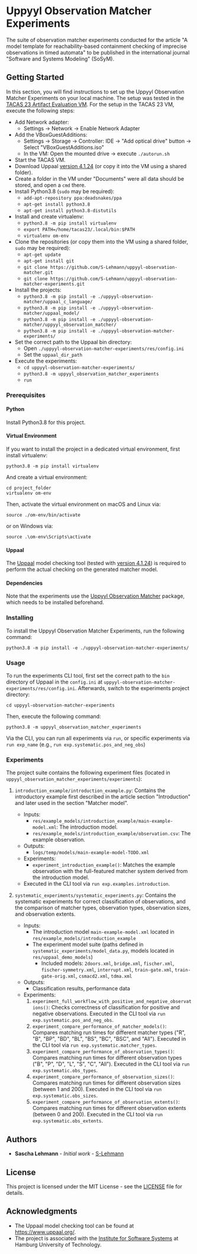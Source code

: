 # Uppyyl Observation Matcher Experiments

The suite of observation matcher experiments conducted for the article "A model template for reachability-based containment checking of imprecise observations in timed automata" to be published in the international journal "Software and Systems Modeling" (SoSyM).

## Getting Started

In this section, you will find instructions to set up the Uppyyl Observation Matcher Experiments on your local machine.
The setup was tested in the [TACAS 23 Artifact Evaluation VM](https://zenodo.org/records/7113223).
For the setup in the TACAS 23 VM, execute the following steps:
- Add Network adapter: 
  - Settings -> Network -> Enable Network Adapter
- Add the VBoxGuestAdditions:
  - Settings -> Storage -> Controller: IDE -> "Add optical drive" button -> Select "VBoxGuestAdditions.iso"
  - In the VM: Open the mounted drive -> execute `./autorun.sh`
- Start the TACAS VM.
- Download Uppaal [version 4.1.24](https://uppaal.org/downloads/other/#uppaal-41) (or copy it into the VM using a shared folder).
- Create a folder in the VM under "Documents" were all data should be stored, and open a `cmd` there.
- Install Python3.8 (`sudo` may be required):
  - `add-apt-repository ppa:deadsnakes/ppa`
  - `apt-get install python3.8`
  - `apt-get install python3.8-distutils`
- Install and create virtualenv:
  - `python3.8 -m pip install virtualenv`
  - `export PATH=/home/tacas23/.local/bin:$PATH`
  - `virtualenv om-env`
- Clone the repositories (or copy them into the VM using a shared folder, `sudo` may be required):
  - `apt-get update`
  - `apt-get install git`
  - `git clone https://github.com/S-Lehmann/uppyyl-observation-matcher.git`
  - `git clone https://github.com/S-Lehmann/uppyyl-observation-matcher-experiments.git`
- Install the projects:
  - `python3.8 -m pip install -e ./uppyyl-observation-matcher/uppaal_c_language/`
  - `python3.8 -m pip install -e ./uppyyl-observation-matcher/uppaal_model/`
  - `python3.8 -m pip install -e ./uppyyl-observation-matcher/uppyyl_observation_matcher/`
  - `python3.8 -m pip install -e ./uppyyl-observation-matcher-experiments/`
- Set the correct path to the Uppaal bin directory:
  - Open `./uppyyl-observation-matcher-experiments/res/config.ini`
  - Set the `uppaal_dir_path`
- Execute the experiments:
  - `cd uppyyl-observation-matcher-experiments/`
  - `python3.8 -m uppyyl_observation_matcher_experiments`
  - `run`

### Prerequisites

#### Python

Install Python3.8 for this project.

#### Virtual Environment

If you want to install the project in a dedicated virtual environment, first install virtualenv:
```
python3.8 -m pip install virtualenv
```

And create a virtual environment:

```
cd project_folder
virtualenv om-env
```

Then, activate the virtual environment on macOS and Linux via:

```
source ./om-env/bin/activate
```

or on Windows via:

```
source .\om-env\Scripts\activate
```

#### Uppaal

The [Uppaal](https://www.uppaal.org/) model checking tool (tested with [version 4.1.24](https://uppaal.org/downloads/other/#uppaal-41)) is required to perform the actual checking on the generated matcher model.

#### Dependencies

Note that the experiments use the [Uppyyl Observation Matcher](https://github.com/S-Lehmann/uppyyl-observation-matcher) package, which needs to be installed beforehand.

### Installing

To install the Uppyyl Observation Matcher Experiments, run the following command:

```
python3.8 -m pip install -e ./uppyyl-observation-matcher-experiments/
```

### Usage

To run the experiments CLI tool, first set the correct path to the `bin` directory of Uppaal in the `config.ini` at `uppyyl-observation-matcher-experiments/res/config.ini`.
Afterwards, switch to the experiments project directory:

```
cd uppyyl-observation-matcher-experiments
```

Then, execute the following command:

```
python3.8 -m uppyyl_observation_matcher_experiments
```

Via the CLI, you can run all experiments via `run`, or specific experiments via `run exp_name` (e.g., `run exp.systematic.pos_and_neg_obs`)

### Experiments

The project suite contains the following experiment files (located in `uppyyl_observation_matcher_experiments/experiments`):

1. `introduction_example/introduction_example.py`: Contains the introductory example first described in the article section "Introduction" and later used in the section "Matcher model".
    * Inputs:
        - `res/example_models/introduction_example/main-example-model.xml`: The introduction model.
        - `res/example_models/introduction_example/observation.csv`: The example observation.
    * Outputs:
        - `logs/temp/models/main-example-model-TODO.xml`
    * Experiments:
        - `experiment_introduction_example()`: Matches the example observation with the full-featured matcher system derived from the introduction model.
    * Executed in the CLI tool via `run exp.examples.introduction`.

2. `systematic_experiments/systematic_experiments.py`: Contains the systematic experiments for correct classification of observations, and the comparison of matcher types, observation types, observation sizes, and observation extents.
    * Inputs:
        - The introduction model `main-example-model.xml` located in `res/example_models/introduction_example`
        - The experiment model suite (paths defined in `systematic_experiments/model_data.py`, models located in `res/uppaal_demo_models`)
            + Included models: `2doors.xml`, `bridge.xml`, `fischer.xml`, `fischer-symmetry.xml`, `interrupt.xml`, `train-gate.xml`, `train-gate-orig.xml`, `csmacd2.xml`, `tdma.xml`
    * Outputs:
        - Classification results, performance data
    * Experiments:
        1. `experiment_full_workflow_with_positive_and_negative_observations()`:
        Checks correctness of classification for positive and negative observations.
        Executed in the CLI tool via `run exp.systematic.pos_and_neg_obs`.
        2. `experiment_compare_performance_of_matcher_models()`:
        Compares matching run times for different matcher types ("R", "B", "BP", "BD", "BL", "BS", "BC", "BSC", and "All").
        Executed in the CLI tool via `run exp.systematic.matcher_types`.
        3. `experiment_compare_performance_of_observation_types()`:
        Compares matching run times for different observation types ("B", "P", "D", "L", "S", "C", "All").
        Executed in the CLI tool via `run exp.systematic.obs_types`.
        4. `experiment_compare_performance_of_observation_sizes()`:
        Compares matching run times for different observation sizes (between 1 and 200).
        Executed in the CLI tool via `run exp.systematic.obs_sizes`.
        5. `experiment_compare_performance_of_observation_extents()`:
        Compares matching run times for different observation extents (between 0 and 200).
        Executed in the CLI tool via `run exp.systematic.obs_extents`.

## Authors

* **Sascha Lehmann** - *Initial work* - [S-Lehmann](https://github.com/S-Lehmann)

## License

This project is licensed under the MIT License - see the [LICENSE](LICENSE) file for details.

## Acknowledgments

* The Uppaal model checking tool can be found at https://www.uppaal.org/.
* The project is associated with the [Institute for Software Systems](https://www.tuhh.de/sts) at Hamburg University of Technology.
